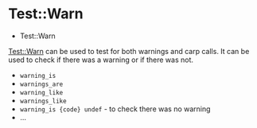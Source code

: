 # Test::Warn

* Test::Warn

[Test::Warn](https://metacpan.org/pod/Test::Warn) can be used to test for both warnings and carp calls.
It can be used to check if there was a warning or if there was not.

* `warning_is`
* `warnings_are`
* `warning_like`
* `warnings_like`
* `warning_is {code} undef`  - to check there was no warning
* ...


